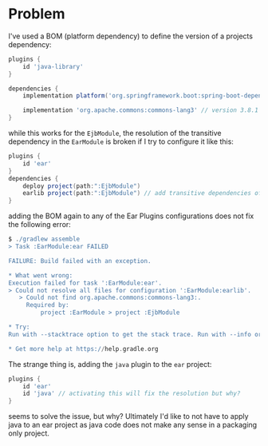 # Problem


I've used a BOM (platform dependency) to define the version of a projects dependency:

````groovy
plugins {
    id 'java-library'
}

dependencies {
    implementation platform('org.springframework.boot:spring-boot-dependencies:2.1.2.RELEASE')

    implementation 'org.apache.commons:commons-lang3' // version 3.8.1 selected by spring boot pom
}
````
while this works for the `EjbModule`, the resolution of the transitive dependency in the `EarModule` is broken if I try to configure it like this:
```groovy
plugins {
    id 'ear'
}
dependencies {
    deploy project(path:":EjbModule")
    earlib project(path:":EjbModule") // add transitive dependencies of the EjbModule to the lib folder
}
```
adding the BOM again to any of the Ear Plugins configurations does not fix the following error:

````groovy
$ ./gradlew assemble
> Task :EarModule:ear FAILED

FAILURE: Build failed with an exception.

* What went wrong:
Execution failed for task ':EarModule:ear'.
> Could not resolve all files for configuration ':EarModule:earlib'.
   > Could not find org.apache.commons:commons-lang3:.
     Required by:
         project :EarModule > project :EjbModule

* Try:
Run with --stacktrace option to get the stack trace. Run with --info or --debug option to get more log output. Run with --scan to get full insights.

* Get more help at https://help.gradle.org
````

The strange thing is, adding the `java` plugin to the `ear` project:
```groovy
plugins {
    id 'ear'
    id 'java' // activating this will fix the resolution but why?
}
```
seems to solve the issue, but why?
Ultimately I'd like to not have to apply java to an ear project as java code does not make any sense in a packaging only project.